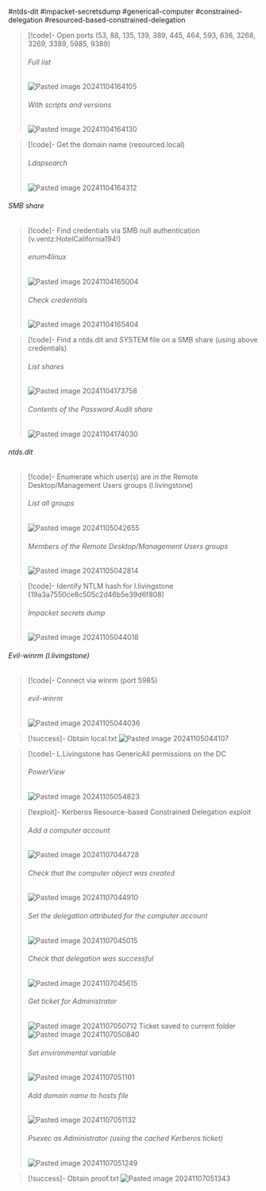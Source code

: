 #ntds-dit #impacket-secretsdump #genericall-computer #constrained-delegation #resourced-based-constrained-delegation

>[!code]- Open ports (53, 88, 135, 139, 389, 445, 464, 593, 636, 3268, 3269, 3389, 5985, 9389)
>###### Full list
>![Pasted image 20241104164105](Images/Pasted%20image%2020241104164105.png)
>###### With scripts and versions
>![Pasted image 20241104164130](Images/Pasted%20image%2020241104164130.png)

>[!code]- Get the domain name (resourced.local)
>###### Ldapsearch
>![Pasted image 20241104164312](Images/Pasted%20image%2020241104164312.png)
###### SMB share

>[!code]- Find credentials via SMB null authentication (v.ventz:HotelCalifornia194!)
>###### enum4linux
>![Pasted image 20241104165004](Images/Pasted%20image%2020241104165004.png)
>###### Check credentials
>![Pasted image 20241104165404](Images/Pasted%20image%2020241104165404.png)

>[!code]- Find a ntds.dit and SYSTEM file on a SMB share (using above credentials)
>###### List shares
>![Pasted image 20241104173758](Images/Pasted%20image%2020241104173758.png)
>###### Contents of the Password Audit share
>![Pasted image 20241104174030](Images/Pasted%20image%2020241104174030.png)
###### ntds.dit

>[!code]- Enumerate which user(s) are in the Remote Desktop/Management Users groups (l.livingstone)
>###### List all groups
>![Pasted image 20241105042655](Images/Pasted%20image%2020241105042655.png)
>###### Members of the Remote Desktop/Management Users groups
>![Pasted image 20241105042814](Images/Pasted%20image%2020241105042814.png)

>[!code]- Identify NTLM hash for l.livingstone (19a3a7550ce8c505c2d46b5e39d6f808)
>###### Impacket secrets dump
>![Pasted image 20241105044018](Images/Pasted%20image%2020241105044018.png)
###### Evil-winrm (l.livingstone)

>[!code]- Connect via winrm (port 5985)
>###### evil-winrm
>![Pasted image 20241105044036](Images/Pasted%20image%2020241105044036.png)

>[!success]- Obtain local.txt
>![Pasted image 20241105044107](Images/Pasted%20image%2020241105044107.png)

>[!code]- L.Livingstone has GenericAll permissions on the DC
>###### PowerView
>![Pasted image 20241105054823](Images/Pasted%20image%2020241105054823.png)

>[!exploit]- Kerberos Resource-based Constrained Delegation exploit
>###### Add a computer account
>![Pasted image 20241107044728](Images/Pasted%20image%2020241107044728.png)
>###### Check that the computer object was created
>![Pasted image 20241107044910](Images/Pasted%20image%2020241107044910.png)
>###### Set the delegation attributed for the computer account
>![Pasted image 20241107045015](Images/Pasted%20image%2020241107045015.png)
>###### Check that delegation was successful
>![Pasted image 20241107045615](Images/Pasted%20image%2020241107045615.png)
>###### Get ticket for Administrator
>![Pasted image 20241107050712](Images/Pasted%20image%2020241107050712.png)
>Ticket saved to current folder
>![Pasted image 20241107050840](Images/Pasted%20image%2020241107050840.png)
>###### Set environmental variable
>![Pasted image 20241107051101](Images/Pasted%20image%2020241107051101.png)
>###### Add domain name to hosts file
>![Pasted image 20241107051132](Images/Pasted%20image%2020241107051132.png)
>###### Psexec as Administrator (using the cached Kerberos ticket)
>![Pasted image 20241107051249](Images/Pasted%20image%2020241107051249.png)

>[!success]- Obtain proof.txt
>![Pasted image 20241107051343](Images/Pasted%20image%2020241107051343.png)

